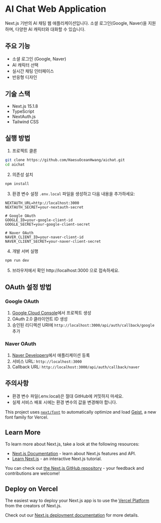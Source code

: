 # AI Chat Web Application

Next.js 기반의 AI 채팅 웹 애플리케이션입니다. 소셜 로그인(Google, Naver)을 지원하며, 다양한 AI 캐릭터와 대화할 수 있습니다.

## 주요 기능

- 소셜 로그인 (Google, Naver)
- AI 캐릭터 선택
- 실시간 채팅 인터페이스
- 반응형 디자인

## 기술 스택

- Next.js 15.1.8
- TypeScript
- NextAuth.js
- Tailwind CSS

## 실행 방법

1. 프로젝트 클론
```bash
git clone https://github.com/HaesuOceanHwang/aichat.git
cd aichat
```

2. 의존성 설치
```bash
npm install
```

3. 환경 변수 설정
`.env.local` 파일을 생성하고 다음 내용을 추가하세요:
```
NEXTAUTH_URL=http://localhost:3000
NEXTAUTH_SECRET=your-nextauth-secret

# Google OAuth
GOOGLE_ID=your-google-client-id
GOOGLE_SECRET=your-google-client-secret

# Naver OAuth
NAVER_CLIENT_ID=your-naver-client-id
NAVER_CLIENT_SECRET=your-naver-client-secret
```

4. 개발 서버 실행
```bash
npm run dev
```

5. 브라우저에서 확인
http://localhost:3000 으로 접속하세요.

## OAuth 설정 방법

### Google OAuth
1. [Google Cloud Console](https://console.cloud.google.com)에서 프로젝트 생성
2. OAuth 2.0 클라이언트 ID 생성
3. 승인된 리디렉션 URI에 `http://localhost:3000/api/auth/callback/google` 추가

### Naver OAuth
1. [Naver Developers](https://developers.naver.com/main/)에서 애플리케이션 등록
2. 서비스 URL: `http://localhost:3000`
3. Callback URL: `http://localhost:3000/api/auth/callback/naver`

## 주의사항

- 환경 변수 파일(.env.local)은 절대 GitHub에 커밋하지 마세요.
- 실제 서비스 배포 시에는 환경 변수의 값을 변경해야 합니다.

This project uses [`next/font`](https://nextjs.org/docs/app/building-your-application/optimizing/fonts) to automatically optimize and load [Geist](https://vercel.com/font), a new font family for Vercel.

## Learn More

To learn more about Next.js, take a look at the following resources:

- [Next.js Documentation](https://nextjs.org/docs) - learn about Next.js features and API.
- [Learn Next.js](https://nextjs.org/learn) - an interactive Next.js tutorial.

You can check out [the Next.js GitHub repository](https://github.com/vercel/next.js) - your feedback and contributions are welcome!

## Deploy on Vercel

The easiest way to deploy your Next.js app is to use the [Vercel Platform](https://vercel.com/new?utm_medium=default-template&filter=next.js&utm_source=create-next-app&utm_campaign=create-next-app-readme) from the creators of Next.js.

Check out our [Next.js deployment documentation](https://nextjs.org/docs/app/building-your-application/deploying) for more details.
